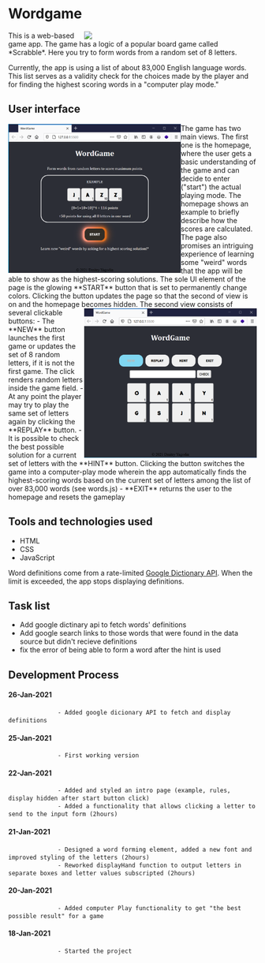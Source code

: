 # Wordgame
<img align="right" src="https://storage.googleapis.com/ltkcms.appspot.com/fs/wfa/images/cover/scrabble-tiles-full-alphabet.base" width="350">
<p>This is a web-based game app. The game has a logic of a popular board game called *Scrabble*. Here you try to form words from a random set of 8 letters.</p>
<p>Currently, the app is using a list of about 83,000 English language words. This list serves as a validity check for the choices made by the player and for finding the highest scoring words in a "computer play mode."</p> 

## User interface
<img align="left" src="https://github.com/dmitryyagodin/word-game/blob/main/images/home_screen.png" width="350" alt="Homepage screenshot">
The game has two main views. The first one is the homepage, where the user gets a basic understanding of the game and can decide to enter ("start") the actual playing mode. The homepage shows an example to briefly describe how the scores are calculated. The page also promises an intriguing experience of learning some "weird" words that the app will be able to show as the highest-scoring solutions. The sole UI element of the page is the glowing **START** button that is set to permanently change colors. Clicking the button updates the page so that the second of view is on and the homepage becomes hidden.


<img align="right" src="https://github.com/dmitryyagodin/word-game/blob/main/images/new_game.PNG" width="350" alt="Gameplay screenshot">
The second view consists of several clickable buttons: 
  - The **NEW** button launches the first game or updates the set of 8 random letters, if it is not the first game. The click renders random letters inside the game field.
  - At any point the player may try to play the same set of letters again by clicking the **REPLAY** button.
  - It is possible to check the best possible solution for a current set of letters with the **HINT** button. Clicking the button switches the game into a computer-play mode wherein the app automatically finds the highest-scoring words based on the current set of letters among the list of over 83,000 words (see words.js)
  - **EXIT** returns the user to the homepage and resets the gameplay 




## Tools and technologies used

- HTML
- CSS
- JavaScript

Word definitions come from a rate-limited [Google Dictionary API](https://github.com/meetDeveloper/googleDictionaryAPI). When the limit is exceeded, the app stops displaying definitions.

## Task list
- Add google dictinary api to fetch words' definitions
- Add google search links to those words that were found in the data source but didn't recieve definitions
- fix the error of being able to form a word after the hint is used

## Development Process

#### 26-Jan-2021
                  - Added google dicionary API to fetch and display definitions
#### 25-Jan-2021
                  - First working version
#### 22-Jan-2021 
                  - Added and styled an intro page (example, rules, display hidden after start button click)
                  - Added a functionality that allows clicking a letter to send to the input form (2hours)
#### 21-Jan-2021 
                  - Designed a word forming element, added a new font and improved styling of the letters (2hours) 
                  - Reworked displayHand function to output letters in separate boxes and letter values subscripted (2hours)
#### 20-Jan-2021       
                  - Added computer Play functionality to get "the best possible result" for a game
#### 18-Jan-2021       
                  - Started the project
